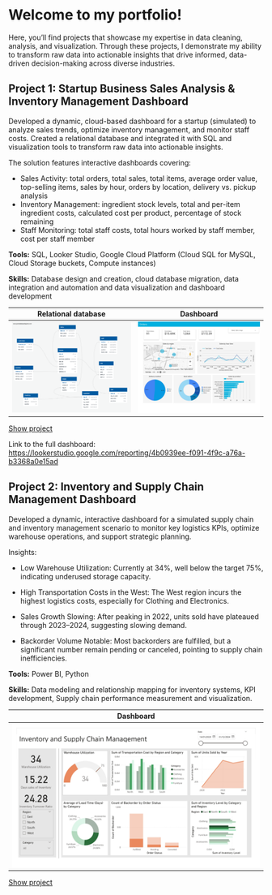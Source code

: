 # Welcome to my portfolio! 

Here, you’ll find projects that showcase my expertise in data cleaning, analysis, and visualization. Through these projects, I demonstrate my ability to transform raw data into actionable insights that drive informed, data-driven decision-making across diverse industries.

## Project 1: Startup Business Sales Analysis & Inventory Management Dashboard

Developed a dynamic, cloud-based dashboard for a startup (simulated) to analyze sales trends, optimize inventory management, and monitor staff costs. Created a relational database and integrated it with SQL and visualization tools to transform raw data into actionable insights.

The solution features interactive dashboards covering:

- Sales Activity: total orders, total sales, total items, average order value, top-selling items, sales by hour, orders by location, delivery vs. pickup analysis
- Inventory Management: ingredient stock levels, total and per-item ingredient costs, calculated cost per product, percentage of stock remaining
- Staff Monitoring: total staff costs, total hours worked by staff member, cost per staff member

**Tools:** SQL, Looker Studio, Google Cloud Platform (Cloud SQL for MySQL, Cloud Storage buckets, Compute instances)

**Skills:** Database design and creation, cloud database migration, data integration and automation and data visualization and dashboard development

| Relational database |  Dashboard |
|:--:|:--:|
| ![Image 1](project_1/project1_RD.png) | ![Image 2](project_1/project1_dashboard.jpg) |

[Show project](project_1/)

Link to the full dashboard: https://lookerstudio.google.com/reporting/4b0939ee-f091-4f9c-a76a-b3368a0e15ad

## Project 2: Inventory and Supply Chain Management Dashboard

Developed a dynamic, interactive dashboard for a simulated supply chain and inventory management scenario to monitor key logistics KPIs, optimize warehouse operations, and support strategic planning.

Insights: 

- Low Warehouse Utilization: Currently at 34%, well below the target 75%, indicating underused storage capacity.

- High Transportation Costs in the West: The West region incurs the highest logistics costs, especially for Clothing and Electronics.

- Sales Growth Slowing: After peaking in 2022, units sold have plateaued through 2023–2024, suggesting slowing demand.

- Backorder Volume Notable: Most backorders are fulfilled, but a significant number remain pending or canceled, pointing to supply chain inefficiencies.



**Tools:** Power BI, Python

**Skills:** Data modeling and relationship mapping for inventory systems, KPI development, Supply chain performance measurement and visualization.

|  Dashboard |
|:--:|
|  ![Image 1](project_2/project2_dashboard.jpg) |

[Show project](project_2/)



